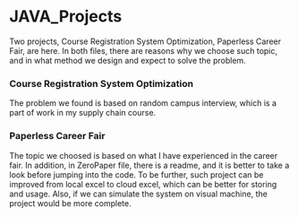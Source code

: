 # JAVA_Projects
Two projects, Course Registration System Optimization, Paperless Career Fair, are here.
In both files, there are reasons why we choose such topic, and in what method we design and expect to solve the problem.
### Course Registration System Optimization
The problem we found is based on random campus interview, which is a part of work in my supply chain course.
### Paperless Career Fair
The topic we choosed is based on what I have experienced in the career fair.
In addition, in ZeroPaper file, there is a readme, and it is better to take a look before jumping into the code.
To be further, such project can be improved from local excel to cloud excel, which can be better for storing and usage. Also, if we can simulate the system on visual machine, the project would be more complete.
